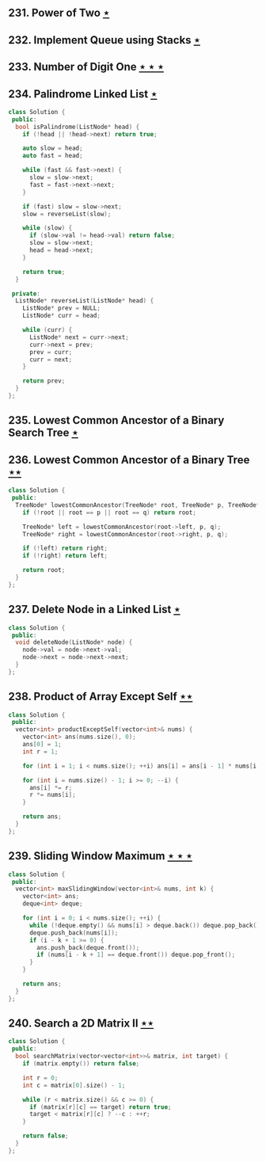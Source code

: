 ## 231. Power of Two [$\star$](https://leetcode.com/problems/power-of-two)

## 232. Implement Queue using Stacks [$\star$](https://leetcode.com/problems/implement-queue-using-stacks)

## 233. Number of Digit One [$\star\star\star$](https://leetcode.com/problems/number-of-digit-one)

## 234. Palindrome Linked List [$\star$](https://leetcode.com/problems/palindrome-linked-list)

```cpp
class Solution {
 public:
  bool isPalindrome(ListNode* head) {
    if (!head || !head->next) return true;

    auto slow = head;
    auto fast = head;

    while (fast && fast->next) {
      slow = slow->next;
      fast = fast->next->next;
    }

    if (fast) slow = slow->next;
    slow = reverseList(slow);

    while (slow) {
      if (slow->val != head->val) return false;
      slow = slow->next;
      head = head->next;
    }

    return true;
  }

 private:
  ListNode* reverseList(ListNode* head) {
    ListNode* prev = NULL;
    ListNode* curr = head;

    while (curr) {
      ListNode* next = curr->next;
      curr->next = prev;
      prev = curr;
      curr = next;
    }

    return prev;
  }
};
```

## 235. Lowest Common Ancestor of a Binary Search Tree [$\star$](https://leetcode.com/problems/lowest-common-ancestor-of-a-binary-search-tree)

## 236. Lowest Common Ancestor of a Binary Tree [$\star\star$](https://leetcode.com/problems/lowest-common-ancestor-of-a-binary-tree)

```cpp
class Solution {
 public:
  TreeNode* lowestCommonAncestor(TreeNode* root, TreeNode* p, TreeNode* q) {
    if (!root || root == p || root == q) return root;

    TreeNode* left = lowestCommonAncestor(root->left, p, q);
    TreeNode* right = lowestCommonAncestor(root->right, p, q);

    if (!left) return right;
    if (!right) return left;

    return root;
  }
};
```

## 237. Delete Node in a Linked List [$\star$](https://leetcode.com/problems/delete-node-in-a-linked-list)

```cpp
class Solution {
 public:
  void deleteNode(ListNode* node) {
    node->val = node->next->val;
    node->next = node->next->next;
  }
};
```

## 238. Product of Array Except Self [$\star\star$](https://leetcode.com/problems/product-of-array-except-self)

```cpp
class Solution {
 public:
  vector<int> productExceptSelf(vector<int>& nums) {
    vector<int> ans(nums.size(), 0);
    ans[0] = 1;
    int r = 1;

    for (int i = 1; i < nums.size(); ++i) ans[i] = ans[i - 1] * nums[i - 1];

    for (int i = nums.size() - 1; i >= 0; --i) {
      ans[i] *= r;
      r *= nums[i];
    }

    return ans;
  }
};
```

## 239. Sliding Window Maximum [$\star\star\star$](https://leetcode.com/problems/sliding-window-maximum)

```cpp
class Solution {
 public:
  vector<int> maxSlidingWindow(vector<int>& nums, int k) {
    vector<int> ans;
    deque<int> deque;

    for (int i = 0; i < nums.size(); ++i) {
      while (!deque.empty() && nums[i] > deque.back()) deque.pop_back();
      deque.push_back(nums[i]);
      if (i - k + 1 >= 0) {
        ans.push_back(deque.front());
        if (nums[i - k + 1] == deque.front()) deque.pop_front();
      }
    }

    return ans;
  }
};
```

## 240. Search a 2D Matrix II [$\star\star$](https://leetcode.com/problems/search-a-2d-matrix-ii)

```cpp
class Solution {
 public:
  bool searchMatrix(vector<vector<int>>& matrix, int target) {
    if (matrix.empty()) return false;

    int r = 0;
    int c = matrix[0].size() - 1;

    while (r < matrix.size() && c >= 0) {
      if (matrix[r][c] == target) return true;
      target < matrix[r][c] ? --c : ++r;
    }

    return false;
  }
};
```
